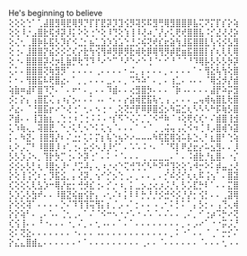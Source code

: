 He's beginning to believe
⢕⢕⢕⢑⠁⢁⣼⣿⣻⢿⣟⢿⡻⡙⡏⡏⣟⡽⡹⣹⢪⡻⢽⡫⠯⣻⢛⢿⣻⣿⣿⡿⣧⢍⠝⡍⡏⡎⡕⢵
⢕⢕⠸⡐⣠⣿⣗⢯⡺⡽⡸⡅⠕⢕⢐⠑⢕⠸⢙⢕⢱⢸⠸⢜⠴⡈⡜⡔⢅⢟⢞⣿⣿⣧⠨⡊⣜⢜⢜⡵
⢕⢌⢂⢀⣿⡷⡧⣯⡣⡹⡎⠪⣈⡂⣦⣁⣱⡱⣱⣡⢑⣘⡨⢮⢝⢞⣎⣖⣵⢳⣸⣯⣿⣿⣇⢣⢪⡪⣣⣻
⢕⢐⠄⣸⣿⣿⡝⣮⡪⡪⣊⢎⡔⣗⢳⢪⢻⠾⡻⡿⡻⣗⢾⢗⡿⢿⢻⡻⡾⣟⣶⣯⣿⣿⡇⡎⢆⢇⢇⢿
⢕⠐⠄⣿⣿⣿⡽⢜⡲⣇⣷⡛⢗⢙⠹⠘⠔⠑⠉⠘⠜⠑⠔⠑⢘⠈⠂⠊⠘⠈⠈⠘⠹⢿⡧⡣⡣⡣⡳⡽
⢅⠅⠄⣿⣿⣿⢝⢷⣻⡻⠁⠄⠄⠄⠄⢀⠄⠄⠄⠄⠂⠬⡀⡄⠄⠄⠄⡀⠄⠄⠄⠄⠁⠂⢻⣕⢧⢳⢕⣿
⠅⠂⠄⢻⣿⣯⠧⢟⣿⣔⠄⠁⡀⡀⠄⠄⠄⣀⠄⠄⡀⠩⠳⠵⠁⠄⡀⠄⢰⣁⠄⠠⠄⠄⠈⢿⣪⡺⡜⣾
⢵⣷⠶⣼⠏⣿⠹⡙⠄⠁⠄⠖⠂⠄⡀⠄⠄⠹⣾⠄⠄⢔⣻⣿⡳⠄⠄⠄⠈⡷⠠⠄⠄⠄⠄⣼⡟⠵⡭⣻
⡪⡂⡕⡄⢠⣿⣏⢌⢠⠰⡌⡢⠄⠄⠅⠠⠄⠐⠄⠄⡔⣵⢾⣟⣯⢧⢂⢠⢀⠄⠄⠄⣀⢤⢾⢦⣿⣇⢗⣿
⠜⣔⠄⠈⢘⣿⣯⡖⠔⠑⢜⢐⠁⢂⠄⠢⢐⠐⢀⢕⢝⡚⡟⠿⡿⣿⣪⡢⠳⣭⣊⢆⠣⠣⠣⠓⡯⢷⡣⣿
⠝⣾⠄⠄⢸⣹⣷⣆⢀⢑⢐⠰⢈⢐⠨⠨⠠⠐⡎⠫⠑⢌⠌⡈⡈⠪⠚⠷⠈⠰⢕⢟⢎⢎⠂⠌⣾⣿⢸⣺
⢅⠱⢷⢄⡀⢽⣿⣟⡀⠑⡐⢅⢃⠢⠑⠅⢅⢢⠈⠄⠄⠄⠁⠐⠈⢀⢀⢬⢤⢠⢌⠪⠲⢈⠸⡠⣿⢾⠱⣽
⡅⠄⠳⣝⠄⢸⣿⣻⡜⠆⠌⣐⡂⢅⠅⡍⡆⢧⢑⢦⠕⠔⠤⠤⠤⠳⢯⣯⢿⢵⠥⡧⣑⢄⠃⣆⣿⠃⢑⢵
⢆⠕⡠⡉⠃⠸⣿⣿⡸⠰⢁⢐⠄⡥⡪⠢⡸⡸⢊⠁⠄⠡⠡⠨⠐⠄⠈⠈⠫⡇⠟⣜⣖⡔⠥⣢⣻⠄⠄⡸
⡣⡣⡱⡨⠢⡀⢹⡗⡳⡉⢐⠄⠕⡽⢐⠁⠄⠅⠐⠈⠄⠄⠄⢀⢀⣀⣀⣀⠄⠁⠄⠨⣾⣗⡘⣆⣿⠄⠐⡌
⡪⡪⡢⡣⡃⢆⠸⣿⡢⡸⠂⡘⡩⠼⡄⢄⠰⡐⢔⠑⢍⢚⢙⢊⠣⠓⠝⢚⢹⢕⢕⢡⠺⡒⠕⠅⡾⣤⣐⢜
⡕⢕⢸⢨⢊⠆⡂⡹⣯⣪⡀⡄⢜⡽⡀⢢⠊⡊⡢⢑⢀⠄⡀⠄⠄⡀⠄⡊⠮⡪⡊⢆⢆⠯⢨⢢⠁⠄⣿⣽
⢎⢕⢕⢅⢇⣣⡱⠒⢿⡜⣖⡂⢚⡺⣎⢐⠄⡊⡐⠰⡀⡅⣀⡢⣐⢔⡰⡨⡘⡄⡣⡡⣏⡓⠇⠁⠄⠄⣍⣿
⡣⡱⡡⡣⣳⠞⠄⠄⠸⣿⣝⢮⣶⢪⡗⡄⠠⢂⠌⠆⡅⠇⠇⡓⡘⡘⡪⣚⠪⡪⡘⡜⡂⢪⡃⠄⠄⢀⣽⢿
⡕⢕⢕⢽⠁⠄⠄⠄⠄⡑⠌⠹⢹⢹⢭⢻⡅⡆⡈⡠⠠⠁⡂⠄⠄⠠⢀⠂⠅⡃⠅⠁⡄⡣⡂⠄⢠⢙⢄⢾
⡕⡕⢵⠃⠄⢀⠄⠡⠄⢈⢂⢀⠄⠁⠌⠈⠪⠒⠢⠐⡐⠡⠐⠠⠡⠈⠄⠌⠄⠄⢀⠌⡀⠊⢐⡴⠩⡓⠔⢝
⢎⢪⢸⠄⠄⠘⠐⠄⠄⠄⠐⡀⠌⡀⠄⢂⠠⠄⠄⠁⠄⠁⠄⠄⠄⠄⠄⠄⠄⠄⡀⠄⡠⠔⠁⠐⠐⡭⡨⡘
⢕⠅⢝⣕⠄⠄⠄⠄⠄⠄⠄⠐⠄⠄⠄⠠⠄⠄⠄⠄⠄⠄⠄⠄⠄⠄⠄⠄⡀⠅⠐⠁⠄⠄⠈⢀⠁⡒⡊⠌
⡕⣌⣄⣿⣾⣄⠄⠄⠄⠄⠄⠄⠂⠁⠄⠄⠄⠄⠄⠄⠄⠄⠄⢀⠄⠄⠈⠄⠄⠄⠄⠄⠄⠈⠄⠄⠄⢂⠠⠠
